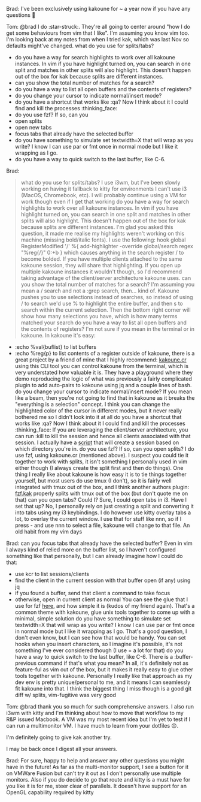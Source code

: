 Brad:
I've been exclusively using kakoune for ~ a year now if you have any questions :slightly_smiling_face:

Tom:
@brad I do :star-struck:. They're all going to center around "how I do get some
behaviours from vim that I like". I'm assuming you know vim too.
I'm looking back at my notes from when I tried kak, which was last Nov so
defaults might've changed.
what do you use for splits/tabs?
- do you have a way for search highlights to work over all kakoune instances. In
  vim if you have highlight turned on, you can search in one split and matches
  in other splits will also highlight. This doesn't happen out of the box for
  kak because splits are different instances.
- can you show the total number of matches for a search?
- do you have a way to list all open buffers and the contents of registers?
- do you change your cursor to indicate normal/insert mode?
- do you have a shortcut that works like :qa? Now I think about it I could find
  and kill the processes :thinking_face:
- do you use fzf? If so, can you
- open splits
- open new tabs
- focus tabs that already have the selected buffer
- do you have something to simulate set textwidth=X that will wrap as you write?
  I know I can use par or fmt once in normal mode but I like it wrapping as I
  go.
- do you have a way to quick switch to the last buffer, like C-6.

Brad:
> what do you use for splits/tabs?
I use i3wm, but I've been slowly working on having it fallback to kitty for
environments I can't use i3 (MacOS, Chromebook, etc). I will probably continue
using a VM for work though even if I get that working
> do you have a way for search highlights to work over all kakoune instances. In
> vim if you have highlight turned on, you can search in one split and matches
> in other splits will also highlight. This doesn't happen out of the box for
> kak because splits are different instances.
I'm glad you asked this question, it made me realise my highlights weren't
working on this machine (missing bold/italic fonts). I use the following:
hook global RegisterModified '/' %{ add-highlighter -override global/search regex "%reg{/}" 0:+b }
which causes anything in the search register / to become bolded. If you have
multiple clients attached to the same kakoune session, they will share that
highlighting. If you open up multiple kakoune instances it wouldn't though,
so I'd recommend taking advantage of the client/server architecture kakoune
uses.
can you show the total number of matches for a search?
I'm assuming you mean a / search and not a :grep search, then... kind
of. Kakoune pushes you to use selections instead of searches, so instead of
using / to search we'd use % to highlight the entire buffer, and then s
to search within the current selection. Then the bottom right corner will
show how many selections you have, which is how many terms matched your
search
do you have a way to list all open buffers and the contents of registers?
I'm not sure if you mean in the terminal or in kakoune. In kakoune it's easy:
- :echo %val{buflist} to list buffers
- :echo %reg{p} to list contents of a register
outside of kakoune, there is a great project by a friend of mine that I
highly recommend: [kakoune.cr](https://github.com/alexherbo2/kakoune.cr)
using this CLI tool you can control kakoune from the terminal, which is
very understated how valuable it is. They have a playground where they demo
reproducing the logic of what was previously a fairly complicated plugin
to add auto-pairs to kakoune using jq and a couple lines of bash.
do you change your cursor to indicate normal/insert mode?
If you mean like a beam, then you're not going to find that in kakoune as
it breaks the "everything is a selection" concept. I think you can change
the highlighted color of the cursor in different modes, but it never really
bothered me so I didn't look into it at all
do you have a shortcut that works like :qa? Now I think about it I could find and kill the processes :thinking_face:
If you are leveraging the client/server architecture, you can run :kill
to kill the session and hence all clients associated with that session.
I actually have a [script](https://github.com/Parasrah/dotfiles/blob/master/scripts/k)
that will create a session based on which directory you're in.
do you use fzf? If so, can you open splits?
I do use fzf, using kakoune.cr (mentioned above). I suspect you could tie
it together to work with splits, it isn't something I personally used in
vim either though (I always create the split first and then do things). One
thing I really like about kakoune is how easy it is to tie things together
yourself, but most users do use tmux (I don't), so it is fairly well
integrated with tmux out of the box, and I think another authors plugin: [fzf.kak](https://github.com/andreyorst/fzf.kak)
properly splits with tmux out of the box (but don't quote me on that)
can you open tabs?
Could I? Sure, I could open tabs in i3. Have I set that up? No, I personally
rely on just creating a split and converting it into tabs using my i3
keybindings. I do however use kitty overlay tabs a lot, to overlay the
current window. I use that for stuff like nnn, so if I press - and use nnn
to select a file, kakoune will change to that file. An old habit from my vim days

Brad:
can you focus tabs that already have the selected buffer?
Even in vim I always kind of relied more on the buffer list, so I haven't configured something like that personally, but I can already imagine how I could do that:
- use kcr to list sessions/clients
- find the client in the current session with that buffer open (if any) using jq
- if you found a buffer, send that client a command to take focus
- otherwise, open in current client as normal
You can see the glue that I use for fzf [here](https://github.com/Parasrah/kakoune.cr/blob/master/share/kcr/commands/fzf/kcr-fzf-files),
and how simple it is (kudos of my friend again). That's a common theme with kakoune, glue unix tools
together to come up with a minimal, simple solution
do you have something to simulate set textwidth=X that will wrap as you write? I know I can use par or fmt once in normal mode but I like it wrapping as I go.
That's a good question, I don't even know, but I can see how that would
be handy. You can set hooks when you insert characters, so I imagine it's
possible, it's not something I've ever considered though (I use = a lot
for that)
do you have a way to quick switch to the last buffer, like C-6.
There is a :buffer-previous command if that's what you mean?
In all, it's definitely not as feature-ful as vim out of the box, but it
makes it really easy to glue other tools together with kakoune. Personally
I really like that approach as my dev env is pretty unique/personal to me,
and it means I can seamlessly fit kakoune into that. I think the biggest thing
I miss though is a good git diff w/ splits, vim-fugitive was very good


Tom:
@brad thank you so much for such comprehensive answers. I also run i3wm with
kitty and I'm thinking about how to move that workflow to my R&P issued Macbook.
A VM was my most recent idea but I'm yet to test if I can run a multimonitor VM.
I have much to learn from your dotfiles :heart_eyes:.

I'm definitely going to give kak another try.

I may be back once I digest all your answers.


Brad:
For sure, happy to help and answer any other questions you might have in the future! As far as the multi-monitor support, I see a button for it on VMWare Fusion but can't try it out as I don't personally use multiple monitors. Also if you do decide to go that route and kitty is a must have for you like it is for me, steer clear of parallels. It doesn't have support for an OpenGL capability required by kitty
